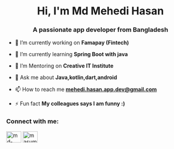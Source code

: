 
<h1 align="center">Hi, I'm Md Mehedi Hasan</h1>
<h3 align="center">A passionate app developer from Bangladesh</h3>


- 🔭 I’m currently working on **Famapay (Fintech)**

- 🌱 I’m currently learning **Spring Boot with java**

- 👯 I’m Mentoring on **Creative IT Institute**

- 💬 Ask me about **Java,kotlin,dart,android**

- 📫 How to reach me **mehedi.hasan.app.dev@gmail.com**

- ⚡ Fun fact **My colleagues says I am funny :)**

<h3 align="left">Connect with me:</h3>
<p align="left">
<a href="https://linkedin.com/in/md-mehedi-hasan-b5330361" target="blank"><img align="center" src="https://raw.githubusercontent.com/rahuldkjain/github-profile-readme-generator/master/src/images/icons/Social/linked-in-alt.svg" alt="md-mehedi-hasan-b5330361" height="30" width="40" /></a>
<a href="https://fb.com/masumehedi" target="blank"><img align="center" src="https://raw.githubusercontent.com/rahuldkjain/github-profile-readme-generator/master/src/images/icons/Social/facebook.svg" alt="masumehedi" height="30" width="40" /></a>
</p>


